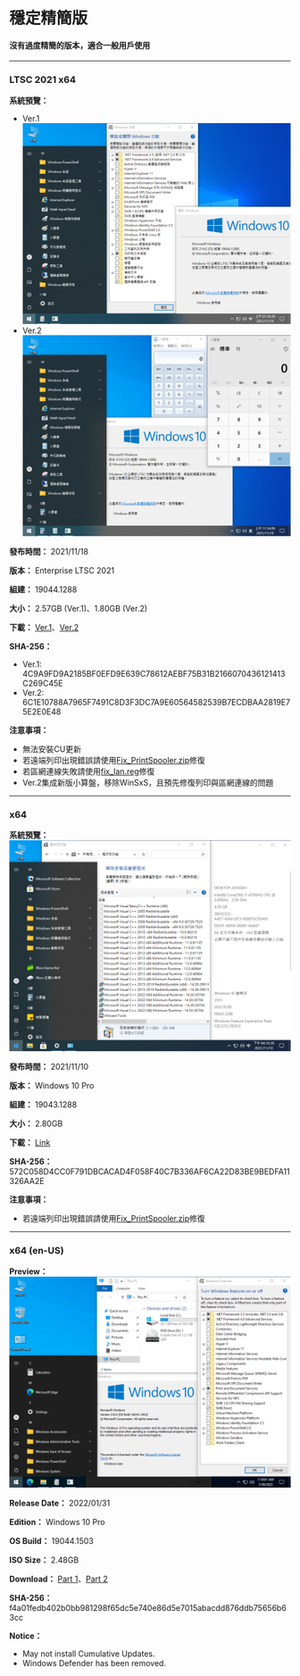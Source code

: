 # 穩定精簡版

#### 沒有過度精簡的版本，適合一般用戶使用

----

### LTSC 2021 x64

**系統預覽：**
- Ver.1
![preview](/preview/Win10_LTSC_19044.1288_211118.png)
- Ver.2
![preview](/preview/Win10_LTSC_19044.1288_211118v2.png)

**發布時間：** 2021/11/18

**版本：** Enterprise LTSC 2021

**組建：** 19044.1288

**大小：** 2.57GB (Ver.1)、1.80GB (Ver.2)

**下載：** [Ver.1](https://drive.google.com/uc?export=download&id=1h7Ir6jB1SMDUdeeWNWj-q_EWyGSea67d)、[Ver.2](https://drive.google.com/uc?export=download&id=1ZC-nGa-Q_SKHUKAStrAgp9GGCzINEpy4)

**SHA-256：**
- Ver.1: 4C9A9FD9A2185BF0EFD9E639C78612AEBF75B31B2166070436121413C269C45E
- Ver.2: 6C1E10788A7965F7491C8D3F3DC7A9E60564582539B7ECDBAA2819E75E2E0E48

**注意事項：**
- 無法安裝CU更新
- 若遠端列印出現錯誤請使用[Fix_PrintSpooler.zip](https://github.com/WhatTheBlock/WindowsSimplify/releases/download/w10.211118/Fix_PrintSpooler.zip)修復
- 若區網連線失敗請使用[fix_lan.reg](https://github.com/WhatTheBlock/WindowsSimplify/releases/download/w10.211118/fix_lan.reg)修復
- Ver.2集成新版小算盤，移除WinSxS，且預先修復列印與區網連線的問題

----

### x64

**系統預覽：**
![preview](/preview/Win10_19043.1288_211110.png)

**發布時間：** 2021/11/10

**版本：** Windows 10 Pro

**組建：** 19043.1288

**大小：** 2.80GB

**下載：** [Link](https://drive.google.com/uc?export=download&id=1P9oamJ0UgoBM7fNw26ql9CbjH3tXSDe7)

**SHA-256：** 572C058D4CC0F791DBCACAD4F058F40C7B336AF6CA22D83BE9BEDFA11326AA2E

**注意事項：**
- 若遠端列印出現錯誤請使用[Fix_PrintSpooler.zip](https://github.com/WhatTheBlock/WindowsSimplify/releases/download/w10.211118/Fix_PrintSpooler.zip)修復

----

### x64 (en-US)

**Preview：**
![preview](/preview/19044.1503_220130.png)

**Release Date：** 2022/01/31

**Edition：** Windows 10 Pro

**OS Build：** 19044.1503

**ISO Size：** 2.48GB

**Download：** [Part 1](https://github.com/WhatTheBlock/WindowsSimplify/releases/download/w10.220130/19044.1503_220130.part1.rar)、[Part 2](https://github.com/WhatTheBlock/WindowsSimplify/releases/download/w10.220130/19044.1503_220130.part2.rar)

**SHA-256：** f4a01fedb402b0bb981298f65dc5e740e86d5e7015abacdd876ddb75656b63cc

**Notice：**
- May not install Cumulative Updates.
- Windows Defender has been removed.
